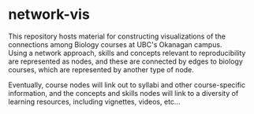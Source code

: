 # network-vis

This repository hosts material for constructing visualizations of the connections among Biology courses at UBC's Okanagan campus.  
Using a network approach, skills and concepts relevant to reproducibility are represented as nodes, and these are connected by edges to biology courses, which are represented by another type of node.

Eventually, course nodes will link out to syllabi and other course-specific information, and the concepts and skills nodes will link to a diversity of learning resources, including vignettes, videos, etc...
